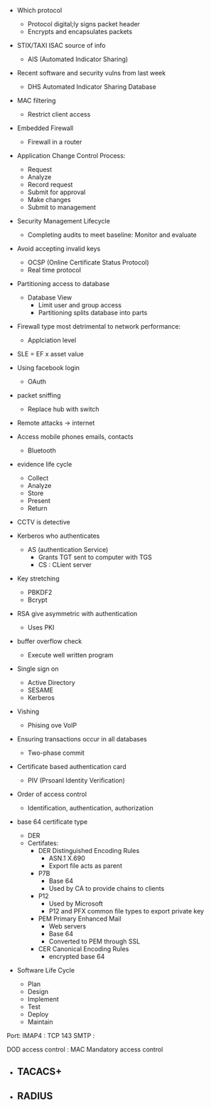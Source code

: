 - Which protocol
	- Protocol digital;ly signs packet header
	- Encrypts and encapsulates packets

- STIX/TAXI ISAC source of info
	- AIS (Automated Indicator Sharing)

- Recent software and security vulns from last week
	- DHS Automated Indicator Sharing Database

- MAC filtering
	- Restrict client access

- Embedded Firewall
	- Firewall in a router

- Application Change Control Process:
	- Request
	- Analyze
	- Record request
	- Submit for approval
	- Make changes
	- Submit to management

- Security Management Lifecycle
	- Completing audits to meet baseline: Monitor and evaluate

- Avoid accepting invalid keys
	- OCSP (Online Certificate Status Protocol)
	- Real time protocol

- Partitioning access to database
	- Database View
		- Limit user and group access
		- Partitioning splits database into parts

- Firewall type most detrimental to network performance:
	- Applciation level

- SLE = EF x asset value

- Using facebook login
	- OAuth

- packet sniffing
	- Replace hub with switch

- Remote attacks -> internet

- Access mobile phones emails, contacts
	- Bluetooth

- evidence life cycle
	- Collect
	- Analyze
	- Store
	- Present
	- Return

- CCTV is detective

- Kerberos who authenticates
	- AS (authentication Service)
		- Grants TGT sent to computer with TGS
		- CS : CLient server

- Key stretching
	- PBKDF2
	- Bcrypt


- RSA give asymmetric with authentication
	- Uses PKI

- buffer overflow check
	- Execute well written program

- Single sign on
	- Active Directory
	- SESAME
	- Kerberos

- Vishing
	- Phising ove VoIP

- Ensuring transactions occur in all databases
	- Two-phase commit

- Certificate based authentication card
	- PIV (Prsoanl Identity Verification)

- Order of access control
	- Identification, authentication, authorization


- base 64 certificate type
	- DER
	- Certifates:
		- DER Distinguished Encoding Rules
			- ASN.1 X.690
			- Export file acts as parent
		- P7B
			- Base 64
			- Used by CA to provide chains to clients
		- P12
			- Used by Microsoft
			- P12 and PFX common file types to export private key
		- PEM Primary Enhanced Mail
			- Web servers
			- Base 64
			- Converted to PEM through SSL
		- CER Canonical Encoding Rules
			- encrypted base 64


- Software Life Cycle
	- Plan
	- Design
	- Implement
	- Test
	- Deploy
	- Maintain

Port:
	IMAP4 : TCP 143
	SMTP : 

DOD access control : MAC Mandatory access control

- TACACS+ 
	- 
- RADIUS
	- 